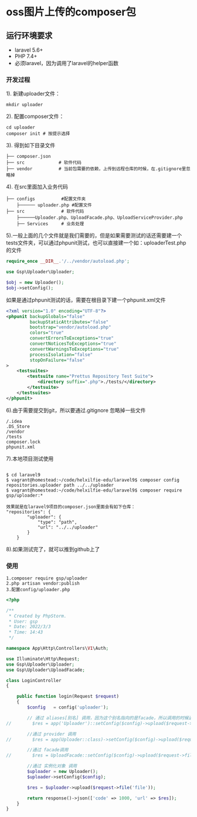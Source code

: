 # oss图片上传的composer包

## 运行环境要求

- laravel 5.6+
- PHP 7.4+
- 必须laravel，因为调用了laravel的helper函数

### 开发过程
1). 新建uploader文件：

```shell
mkdir uploader
```

2). 配置composer文件：

```shell
cd uploader
composer init # 按提示选择
```
3). 得到如下目录文件
```shell
├── composer.json  
├── src				# 软件代码
├── vendor          # 当前包需要的依赖，上传到远程仓库的时候，在.gitignore里忽略掉
```
4). 在src里面加入业务代码
```shell
├── configs          #配置文件夹
    ├────── uploader.php #配置文件
├── src				 # 软件代码
    ├──────Uploader.php、UploadFacade.php、UploadServiceProvider.php
    ├── Services     # 业务处理
```
5).一般上面的几个文件就是我们需要的，但是如果需要测试的话还需要建一个tests文件夹，可以通过phpunit测试，也可以直接建一个如：uploaderTest.php的文件
```php
require_once __DIR__.'/../vendor/autoload.php';

use Gsp\Uploader\Uploader;

$obj = new Uploader();
$obj->setConfig();
```
如果是通过phpunit测试的话，需要在根目录下建一个phpunit.xml文件
```xml
<?xml version="1.0" encoding="UTF-8"?>
<phpunit backupGlobals="false"
         backupStaticAttributes="false"
         bootstrap="vendor/autoload.php"
         colors="true"
         convertErrorsToExceptions="true"
         convertNoticesToExceptions="true"
         convertWarningsToExceptions="true"
         processIsolation="false"
         stopOnFailure="false"
>
    <testsuites>
        <testsuite name="Prettus Repository Test Suite">
            <directory suffix=".php">./tests/</directory>
        </testsuite>
    </testsuites>
</phpunit>

```
6).由于需要提交到git，所以要通过.gitignore 忽略掉一些文件
```text
/.idea
.DS_Store
/vendor
/tests
composer.lock
phpunit.xml
```
7).本地项目测试使用
```text

$ cd laravel9
$ vagrant@homestead:~/code/helxilfie-edu/laravel9$ composer config repositories.uploader path ../../uploader
$ vagrant@homestead:~/code/helxilfie-edu/laravel9$ composer require gsp/uploader:*

效果就是在laravel9项目的composer.json里面会有如下仓库：
"repositories": {
        "uploader": {
            "type": "path",
            "url": "../../uploader"
        }
    }
```
8).如果测试完了，就可以推到github上了

### 使用
```text
1.composer require gsp/uploader
2.php artisan vendor:publish
3.配置config/uploader.php
```
```php
<?php

/**
 * Created by PhpStorm.
 * User: gsp
 * Date: 2022/3/3
 * Time: 14:43
 */

namespace App\Http\Controllers\V1\Auth;

use Illuminate\Http\Request;
use Gsp\Uploader\Uploader;
use Gsp\Uploader\UploadFacade;

class LoginController
{

    public function login(Request $request)
    {
        $config   = config('uploader');

        // 通过 aliases[别名] 调用，因为这个别名指向的是facade，所以调用的时候通过 :: 符号调用
//        $res = app('Uploader')::setConfig($config)->upload($request->file('file'));

        //通过 provider 调用
//        $res = app(Uploader::class)->setConfig($config)->upload($request->file('file'));

        //通过 facade调用
//        $res = UploadFacade::setConfig($config)->upload($request->file('file'));

        //通过 实例化对象 调用
        $uploader = new Uploader();
        $uploader->setConfig($config);

        $res = $uploader->upload($request->file('file'));

        return response()->json(['code' => 1000, 'url' => $res]);
    }
}
```

